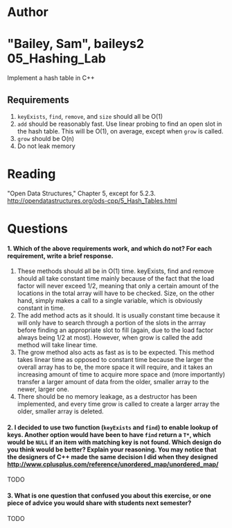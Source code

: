 Author
==========
"Bailey, Sam", baileys2
05_Hashing_Lab
==============

Implement a hash table in C++

Requirements
------------

1. `keyExists`, `find`, `remove`, and `size` should all be O(1)
2. `add` should be reasonably fast. Use linear probing to find an open slot in the hash table. This will be O(1), on average, except when `grow` is called.
3. `grow` should be O(n)
4. Do not leak memory


Reading
=======
"Open Data Structures," Chapter 5, except for 5.2.3. http://opendatastructures.org/ods-cpp/5_Hash_Tables.html

Questions
=========

#### 1. Which of the above requirements work, and which do not? For each requirement, write a brief response.

1. These methods should all be in O(1) time.  keyExists, find and remove should all take constant time mainly because of the fact that the load factor will never exceed 1/2, meaning that only a certain amount of the locations in the total array will have to be checked.  Size, on the other hand, simply makes a call to a single variable, which is obviously constant in time.
2. The add method acts as it should.  It is usually constant time because it will only have to search through a portion of the slots in the arrray before finding an appropriate slot to fill (again, due to the load factor always being 1/2 at most). However, when grow is called the add method will take linear time.
3. The grow method also acts as fast as is to be expected.  This method takes linear time as opposed to constant time because the larger the overall array has to be, the more space it will require, and it takes an increasing amount of time to acquire more space and (more importantly) transfer a larger amount of data from the older, smaller array to the newer, larger one.
4. There should be no memory leakage, as a destructor has been implemented, and every time grow is called to create a larger array the older, smaller array is deleted.

#### 2. I decided to use two function (`keyExists` and `find`) to enable lookup of keys. Another option would have been to have `find` return a `T*`, which would be `NULL` if an item with matching key is not found. Which design do you think would be better? Explain your reasoning. You may notice that the designers of C++ made the same decision I did when they designed http://www.cplusplus.com/reference/unordered_map/unordered_map/

TODO

#### 3. What is one question that confused you about this exercise, or one piece of advice you would share with students next semester?

TODO